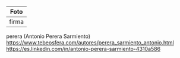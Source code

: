 | Foto   |
| ------ |
| firma  |

perera (Antonio Perera Sarmiento)
    https://www.tebeosfera.com/autores/perera_sarmiento_antonio.html
    https://es.linkedin.com/in/antonio-perera-sarmiento-4310a586